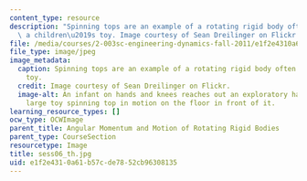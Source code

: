 ```yaml
---
content_type: resource
description: "Spinning tops are an example of a rotating rigid body often used as\
  \ a children\u2019s toy. Image courtesy of Sean Dreilinger on Flickr."
file: /media/courses/2-003sc-engineering-dynamics-fall-2011/e1f2e4310a61b57cde7852cb96308135_sess06_th.jpg
file_type: image/jpeg
image_metadata:
  caption: Spinning tops are an example of a rotating rigid body often used as a children's
    toy.
  credit: Image courtesy of Sean Dreilinger on Flickr.
  image-alt: An infant on hands and knees reaches out an exploratory hand toward a
    large toy spinning top in motion on the floor in front of it.
learning_resource_types: []
ocw_type: OCWImage
parent_title: Angular Momentum and Motion of Rotating Rigid Bodies
parent_type: CourseSection
resourcetype: Image
title: sess06_th.jpg
uid: e1f2e431-0a61-b57c-de78-52cb96308135
---
```

